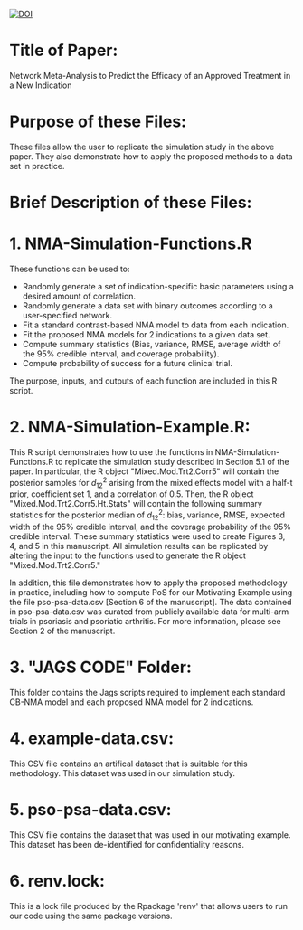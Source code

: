 [![DOI](https://zenodo.org/badge/DOI/10.5281/zenodo.10069879.svg)](https://doi.org/10.5281/zenodo.10069879)

# Title of Paper:
Network Meta-Analysis to Predict the Efficacy of an Approved Treatment in a New Indication

# Purpose of these Files:
These files allow the user to replicate the simulation study in the above paper. They also demonstrate how to apply the proposed methods to a data set in practice. 

# Brief Description of these Files:
# 1. NMA-Simulation-Functions.R
These functions can be used to:
- Randomly generate a set of indication-specific basic parameters using a desired amount of correlation.
- Randomly generate a data set with binary outcomes according to a user-specified network.
- Fit a standard contrast-based NMA model to data from each indication.
- Fit the proposed NMA models for 2 indications to a given data set.
- Compute summary statistics (Bias, variance, RMSE, average width of the 95% credible interval, and coverage probability).
- Compute probability of success for a future clinical trial.  
  
The purpose, inputs, and outputs of each function are included in this R script.

# 2. NMA-Simulation-Example.R:
This R script demonstrates how to use the functions in NMA-Simulation-Functions.R to replicate the simulation study described in Section 5.1 of the paper. In particular, the R object "Mixed.Mod.Trt2.Corr5" will contain the posterior samples for $d^2_12$ arising from the mixed effects model with a half-t prior, coefficient set 1, and a correlation of 0.5. Then, the R object "Mixed.Mod.Trt2.Corr5.Ht.Stats" will contain the following summary statistics for the posterior median of $d^2_12$: bias, variance, RMSE, expected width of the 95% credible interval, and the coverage probability of the 95% credible interval. These summary statistics were used to create Figures 3, 4, and 5 in this manuscript. All simulation results can be replicated by altering the input to the functions used to generate the R object "Mixed.Mod.Trt2.Corr5."

In addition, this file demonstrates how to apply the proposed methodology in practice, including how to compute PoS for our Motivating Example using the file pso-psa-data.csv [Section 6 of the manuscript]. The data contained in pso-psa-data.csv was curated from publicly available data for multi-arm trials in psoriasis and psoriatic arthritis. For more information, please see Section 2 of the manuscript.

# 3. "JAGS CODE" Folder:
This folder contains the Jags scripts required to implement each standard CB-NMA model and each proposed NMA model for 2 indications. 

# 4. example-data.csv:
This CSV file contains an artifical dataset that is suitable for this methodology. This dataset was used in our simulation study.

# 5. pso-psa-data.csv:
This CSV file contains the dataset that was used in our motivating example. This dataset has been de-identified for confidentiality reasons.

# 6. renv.lock:
This is a lock file produced by the Rpackage 'renv' that allows users to run our code using the same package versions.
